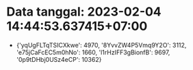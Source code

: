 # Data tanggal: 2023-02-04 14:44:53.637415+07:00

* {'yqUgFLTqTSICXkwe': 4970, '8YvvZW4P5Vmq9Y2O': 3112, 'e75jCaFcEC5m0hNo': 1660, 'l1rHzIFF3gBionfB': 9697, '0p9tDHbj0USz4eCP': 10362}
